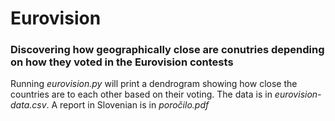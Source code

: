 # Eurovision

### Discovering how geographically close are conutries depending on how they voted in the Eurovision contests

Running *eurovision.py* will print a dendrogram showing how close the countries are to each other based on their voting. The data is in *eurovision-data.csv*. A report in Slovenian is in *poročilo.pdf*
